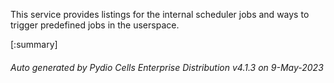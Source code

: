 






This service provides listings for the internal scheduler jobs and ways to trigger predefined jobs in the userspace.

[:summary]

###### Auto generated by Pydio Cells Enterprise Distribution v4.1.3 on 9-May-2023
